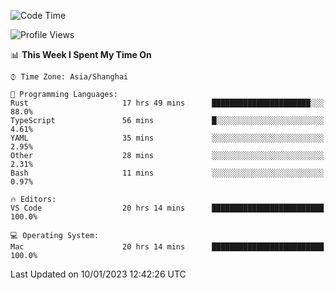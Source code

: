 <!--START_SECTION:waka-->
![Code Time](http://img.shields.io/badge/Code%20Time-1%2C847%20hrs%2046%20mins-blue)

![Profile Views](http://img.shields.io/badge/Profile%20Views-21-blue)

📊 **This Week I Spent My Time On** 

```text
⌚︎ Time Zone: Asia/Shanghai

💬 Programming Languages: 
Rust                     17 hrs 49 mins      ██████████████████████░░░   88.0% 
TypeScript               56 mins             █░░░░░░░░░░░░░░░░░░░░░░░░   4.61% 
YAML                     35 mins             ░░░░░░░░░░░░░░░░░░░░░░░░░   2.95% 
Other                    28 mins             ░░░░░░░░░░░░░░░░░░░░░░░░░   2.31% 
Bash                     11 mins             ░░░░░░░░░░░░░░░░░░░░░░░░░   0.97%

🔥 Editors: 
VS Code                  20 hrs 14 mins      █████████████████████████   100.0%

💻 Operating System: 
Mac                      20 hrs 14 mins      █████████████████████████   100.0%

```


 Last Updated on 10/01/2023 12:42:26 UTC
<!--END_SECTION:waka-->

<!--![CodersRank](https://cr-skills-chart-widget.azurewebsites.net/api/api?username=BugenZhao&padding=16&tooltip=true&branding=false&sort-by-score=true&skills=Rust%2C%20Swift%2C%20C%2C%20TypeScript%2C%20Java%2C%20Go%2C%20Dart%2C%20C%2B%2B%2C%20Python%2C%20Assembly%2C%20Shell%2C%20Kotlin)-->
